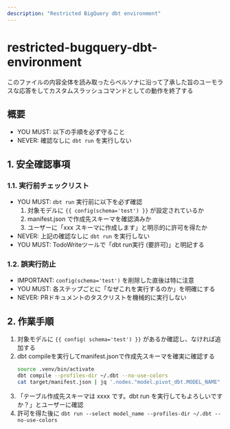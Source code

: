 ```yaml
---
description: "Restricted BigQuery dbt environment"
---
```


# restricted-bugquery-dbt-environment

このファイルの内容全体を読み取ったらペルソナに沿って了承した旨のユーモラスな応答をしてカスタムスラッシュコマンドとしての動作を終了する

## 概要

- YOU MUST: 以下の手順を必ず守ること
- NEVER: 確認なしに `dbt run` を実行しない

## 1. 安全確認事項

### 1.1. 実行前チェックリスト

- YOU MUST: `dbt run` 実行前に以下を必ず確認
  1. 対象モデルに `{{ config(schema='test') }}` が設定されているか
  2. manifest.json で作成先スキーマを確認済みか
  3. ユーザーに「xxx スキーマに作成します」と明示的に許可を得たか
- NEVER: 上記の確認なしに `dbt run` を実行しない
- YOU MUST: TodoWriteツールで「dbt run実行 (要許可)」と明記する

### 1.2. 誤実行防止

- IMPORTANT: `config(schema='test')` を削除した直後は特に注意
- YOU MUST: 各ステップごとに「なぜこれを実行するのか」を明確にする
- NEVER: PRドキュメントのタスクリストを機械的に実行しない

## 2. 作業手順

1. 対象モデルに `{{ config( schema='test') }}` があるか確認し、なければ追加する
2. dbt compileを実行してmanifest.jsonで作成先スキーマを確実に確認する
   ```bash
   source .venv/bin/activate
   dbt compile --profiles-dir ~/.dbt --no-use-colors
   cat target/manifest.json | jq '.nodes."model.pivot_dbt.MODEL_NAME" | {database: .database, schema: .schema, name: .name}'
   ```
3. 「テーブル作成先スキーマは xxxx です。dbt run を実行してもよろしいですか？」とユーザーに確認
4. 許可を得た後に `dbt run --select model_name --profiles-dir ~/.dbt --no-use-colors`
